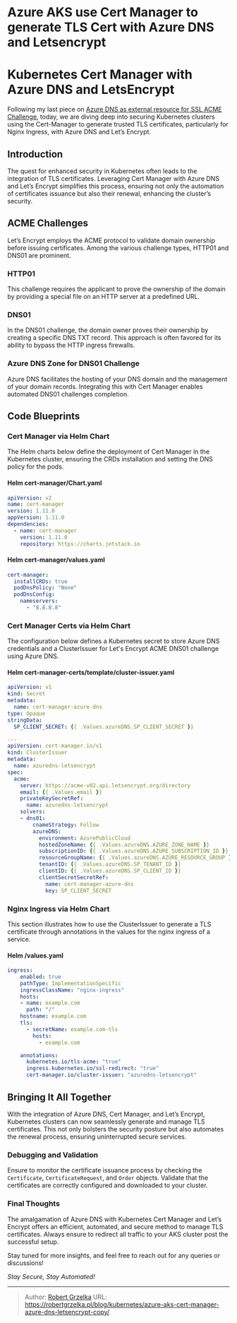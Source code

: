 # Azure AKS use Cert Manager to generate TLS Cert with Azure DNS and Letsencrypt


# Kubernetes Cert Manager with Azure DNS and LetsEncrypt

Following my last piece on [Azure DNS as external resource for SSL ACME Challenge](/blog/azure/2023-10-03-azure-dns-for-letsencrypt-acme-challenge/), today, we are diving deep into securing Kubernetes clusters using the Cert-Manager to generate trusted TLS certificates, particularly for Nginx Ingress, with Azure DNS and Let’s Encrypt.

## Introduction

The quest for enhanced security in Kubernetes often leads to the integration of TLS certificates. Leveraging Cert Manager with Azure DNS and Let’s Encrypt simplifies this process, ensuring not only the automation of certificates issuance but also their renewal, enhancing the cluster’s security.

## ACME Challenges

Let’s Encrypt employs the ACME protocol to validate domain ownership before issuing certificates. Among the various challenge types, HTTP01 and DNS01 are prominent.

### HTTP01

This challenge requires the applicant to prove the ownership of the domain by providing a special file on an HTTP server at a predefined URL.

### DNS01

In the DNS01 challenge, the domain owner proves their ownership by creating a specific DNS TXT record. This approach is often favored for its ability to bypass the HTTP ingress firewalls.

### Azure DNS Zone for DNS01 Challenge

Azure DNS facilitates the hosting of your DNS domain and the management of your domain records. Integrating this with Cert Manager enables automated DNS01 challenges completion.

## Code Blueprints

### Cert Manager via Helm Chart

The Helm charts below define the deployment of Cert Manager in the Kubernetes cluster, ensuring the CRDs installation and setting the DNS policy for the pods.

#### Helm cert-manager/Chart.yaml
```yaml
apiVersion: v2
name: cert-manager
version: 1.11.0
appVersion: 1.11.0
dependencies:
  - name: cert-manager
    version: 1.11.0
    repository: https://charts.jetstack.io
```

#### Helm cert-manager/values.yaml
```yaml
cert-manager:
  installCRDs: true
  podDnsPolicy: "None"
  podDnsConfig:
    nameservers:
      - "8.8.8.8"
```

### Cert Manager Certs via Helm Chart

The configuration below defines a Kubernetes secret to store Azure DNS credentials and a ClusterIssuer for Let's Encrypt ACME DNS01 challenge using Azure DNS.

#### Helm cert-manager-certs/template/cluster-issuer.yaml
```yaml
apiVersion: v1
kind: Secret
metadata:
  name: cert-manager-azure-dns
type: Opaque
stringData:
  SP_CLIENT_SECRET: {{ .Values.azureDNS.SP_CLIENT_SECRET }}

---
apiVersion: cert-manager.io/v1
kind: ClusterIssuer
metadata:
  name: azuredns-letsencrypt
spec:
  acme:
    server: https://acme-v02.api.letsencrypt.org/directory
    email: {{ .Values.email }}
    privateKeySecretRef:
      name: azuredns-letsencrypt
    solvers:
    - dns01:
        cnameStrategy: Follow
        azureDNS:
          environment: AzurePublicCloud
          hostedZoneName: {{ .Values.azureDNS.AZURE_ZONE_NAME }}
          subscriptionID: {{ .Values.azureDNS.AZURE_SUBSCRIPTION_ID }}
          resourceGroupName: {{ .Values.azureDNS.AZURE_RESOURCE_GROUP }}
          tenantID: {{ .Values.azureDNS.SP_TENANT_ID }}
          clientID: {{ .Values.azureDNS.SP_CLIENT_ID }}
          clientSecretSecretRef:
            name: cert-manager-azure-dns
            key: SP_CLIENT_SECRET
```

### Nginx Ingress via Helm Chart

This section illustrates how to use the ClusterIssuer to generate a TLS certificate through annotations in the values for the nginx ingress of a service.

#### Helm <my-exposed-service>/values.yaml
```yaml
ingress:
    enabled: true
    pathType: ImplementationSpecific
    ingressClassName: "nginx-ingress"
    hosts:
    - name: example.com
      path: "/"
    hostname: example.com
    tls:
      - secretName: example.com-tls
        hosts:
          - example.com

    annotations:
      kubernetes.io/tls-acme: "true"
      ingress.kubernetes.io/ssl-redirect: "true"
      cert-manager.io/cluster-issuer: "azuredns-letsencrypt"
```

## Bringing It All Together

With the integration of Azure DNS, Cert Manager, and Let’s Encrypt, Kubernetes clusters can now seamlessly generate and manage TLS certificates. This not only bolsters the security posture but also automates the renewal process, ensuring uninterrupted secure services.

### Debugging and Validation

Ensure to monitor the certificate issuance process by checking the `Certificate`, `CertificateRequest`, and `Order` objects. Validate that the certificates are correctly configured and downloaded to your cluster.

### Final Thoughts

The amalgamation of Azure DNS with Kubernetes Cert Manager and Let’s Encrypt offers an efficient, automated, and secure method to manage TLS certificates. Always ensure to redirect all traffic to your AKS cluster post the successful setup.

Stay tuned for more insights, and feel free to reach out for any queries or discussions!

*Stay Secure, Stay Automated!*

---

> Author: [Robert Grzelka](https://robertgrzelka.pl)
> URL: https://robertgrzelka.pl/blog/kubernetes/azure-aks-cert-manager-azure-dns-letsencrypt-copy/

